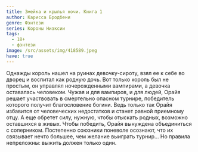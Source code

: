 ```yaml
---
title: Змейка и крылья ночи. Книга 1
author: Карисса Бродбени
genre: Фэнтези
series: Короны Ниаксии
tags:
  - 18+
  - фэнтези
image: /src/assets/img/418589.jpeg
have: true
---
```

Однажды король нашел на руинах девочку-сироту, взял ее к себе во дворец и воспитал как родную дочь. Вот только король был не простым, он управлял ночерожденными вампирами, а девочка оставалась человеком. Чужая и для вампиров, и для людей, Орайя решает участвовать в смертельно опасном турнире, победитель которого получит благословение богини. Ведь только так Орайя избавится от человеческих недостатков и станет равной приемному отцу. А еще обретет силу, нужную, чтобы отыскать родных, возможно оставшихся в живых. Чтобы победить, Орайя вынуждена объединиться с соперником. Постепенно союзники поневоле осознают, что их связывает нечто большее, чем желание выиграть турнир… Но правила непреложны: выжить должен только один.
